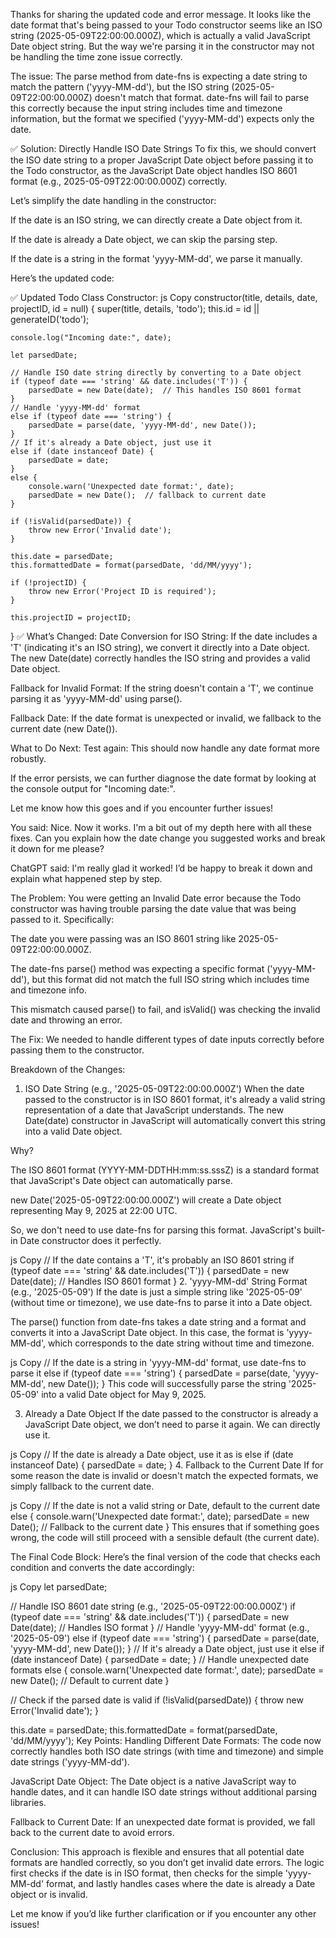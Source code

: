 Thanks for sharing the updated code and error message. It looks like the date format that's being passed to your Todo constructor seems like an ISO string (2025-05-09T22:00:00.000Z), which is actually a valid JavaScript Date object string. But the way we're parsing it in the constructor may not be handling the time zone issue correctly.

The issue:
The parse method from date-fns is expecting a date string to match the pattern ('yyyy-MM-dd'), but the ISO string (2025-05-09T22:00:00.000Z) doesn't match that format. date-fns will fail to parse this correctly because the input string includes time and timezone information, but the format we specified ('yyyy-MM-dd') expects only the date.

✅ Solution: Directly Handle ISO Date Strings
To fix this, we should convert the ISO date string to a proper JavaScript Date object before passing it to the Todo constructor, as the JavaScript Date object handles ISO 8601 format (e.g., 2025-05-09T22:00:00.000Z) correctly.

Let’s simplify the date handling in the constructor:

If the date is an ISO string, we can directly create a Date object from it.

If the date is already a Date object, we can skip the parsing step.

If the date is a string in the format 'yyyy-MM-dd', we parse it manually.

Here’s the updated code:

✅ Updated Todo Class Constructor:
js
Copy
constructor(title, details, date, projectID, id = null) {
    super(title, details, 'todo');
    this.id = id || generateID('todo');

    console.log("Incoming date:", date);

    let parsedDate;

    // Handle ISO date string directly by converting to a Date object
    if (typeof date === 'string' && date.includes('T')) {
        parsedDate = new Date(date);  // This handles ISO 8601 format
    } 
    // Handle 'yyyy-MM-dd' format
    else if (typeof date === 'string') {
        parsedDate = parse(date, 'yyyy-MM-dd', new Date());
    } 
    // If it's already a Date object, just use it
    else if (date instanceof Date) {
        parsedDate = date;
    } 
    else {
        console.warn('Unexpected date format:', date);
        parsedDate = new Date();  // fallback to current date
    }

    if (!isValid(parsedDate)) {
        throw new Error('Invalid date');
    }

    this.date = parsedDate;
    this.formattedDate = format(parsedDate, 'dd/MM/yyyy');

    if (!projectID) {
        throw new Error('Project ID is required');
    }

    this.projectID = projectID;
}
✅ What’s Changed:
Date Conversion for ISO String: If the date includes a 'T' (indicating it's an ISO string), we convert it directly into a Date object. The new Date(date) correctly handles the ISO string and provides a valid Date object.

Fallback for Invalid Format: If the string doesn't contain a 'T', we continue parsing it as 'yyyy-MM-dd' using parse().

Fallback Date: If the date format is unexpected or invalid, we fallback to the current date (new Date()).

What to Do Next:
Test again: This should now handle any date format more robustly.

If the error persists, we can further diagnose the date format by looking at the console output for "Incoming date:".

Let me know how this goes and if you encounter further issues!


You said:
Nice. Now it works. I'm a bit out of my depth here with all these fixes. Can you explain how the date change you suggested works and break it down for me please?

ChatGPT said:
I'm really glad it worked! I’d be happy to break it down and explain what happened step by step.

The Problem:
You were getting an Invalid Date error because the Todo constructor was having trouble parsing the date value that was being passed to it. Specifically:

The date you were passing was an ISO 8601 string like 2025-05-09T22:00:00.000Z.

The date-fns parse() method was expecting a specific format ('yyyy-MM-dd'), but this format did not match the full ISO string which includes time and timezone info.

This mismatch caused parse() to fail, and isValid() was checking the invalid date and throwing an error.

The Fix:
We needed to handle different types of date inputs correctly before passing them to the constructor.

Breakdown of the Changes:
1. ISO Date String (e.g., '2025-05-09T22:00:00.000Z')
When the date passed to the constructor is in ISO 8601 format, it's already a valid string representation of a date that JavaScript understands. The new Date(date) constructor in JavaScript will automatically convert this string into a valid Date object.

Why?

The ISO 8601 format (YYYY-MM-DDTHH:mm:ss.sssZ) is a standard format that JavaScript's Date object can automatically parse.

new Date('2025-05-09T22:00:00.000Z') will create a Date object representing May 9, 2025 at 22:00 UTC.

So, we don't need to use date-fns for parsing this format. JavaScript's built-in Date constructor does it perfectly.

js
Copy
// If the date contains a 'T', it's probably an ISO 8601 string
if (typeof date === 'string' && date.includes('T')) {
    parsedDate = new Date(date);  // Handles ISO 8601 format
}
2. 'yyyy-MM-dd' String Format (e.g., '2025-05-09')
If the date is just a simple string like '2025-05-09' (without time or timezone), we use date-fns to parse it into a Date object.

The parse() function from date-fns takes a date string and a format and converts it into a JavaScript Date object. In this case, the format is 'yyyy-MM-dd', which corresponds to the date string without time and timezone.

js
Copy
// If the date is a string in 'yyyy-MM-dd' format, use date-fns to parse it
else if (typeof date === 'string') {
    parsedDate = parse(date, 'yyyy-MM-dd', new Date());
}
This code will successfully parse the string '2025-05-09' into a valid Date object for May 9, 2025.

3. Already a Date Object
If the date passed to the constructor is already a JavaScript Date object, we don’t need to parse it again. We can directly use it.

js
Copy
// If the date is already a Date object, use it as is
else if (date instanceof Date) {
    parsedDate = date;
}
4. Fallback to the Current Date
If for some reason the date is invalid or doesn't match the expected formats, we simply fallback to the current date.

js
Copy
// If the date is not a valid string or Date, default to the current date
else {
    console.warn('Unexpected date format:', date);
    parsedDate = new Date();  // Fallback to the current date
}
This ensures that if something goes wrong, the code will still proceed with a sensible default (the current date).

The Final Code Block:
Here’s the final version of the code that checks each condition and converts the date accordingly:

js
Copy
let parsedDate;

// Handle ISO 8601 date string (e.g., '2025-05-09T22:00:00.000Z')
if (typeof date === 'string' && date.includes('T')) {
    parsedDate = new Date(date);  // Handles ISO format
} 
// Handle 'yyyy-MM-dd' format (e.g., '2025-05-09')
else if (typeof date === 'string') {
    parsedDate = parse(date, 'yyyy-MM-dd', new Date());
} 
// If it's already a Date object, just use it
else if (date instanceof Date) {
    parsedDate = date;
} 
// Handle unexpected date formats
else {
    console.warn('Unexpected date format:', date);
    parsedDate = new Date();  // Default to current date
}

// Check if the parsed date is valid
if (!isValid(parsedDate)) {
    throw new Error('Invalid date');
}

this.date = parsedDate;
this.formattedDate = format(parsedDate, 'dd/MM/yyyy');
Key Points:
Handling Different Date Formats: The code now correctly handles both ISO date strings (with time and timezone) and simple date strings ('yyyy-MM-dd').

JavaScript Date Object: The Date object is a native JavaScript way to handle dates, and it can handle ISO date strings without additional parsing libraries.

Fallback to Current Date: If an unexpected date format is provided, we fall back to the current date to avoid errors.

Conclusion:
This approach is flexible and ensures that all potential date formats are handled correctly, so you don’t get invalid date errors. The logic first checks if the date is in ISO format, then checks for the simple 'yyyy-MM-dd' format, and lastly handles cases where the date is already a Date object or is invalid.

Let me know if you’d like further clarification or if you encounter any other issues!